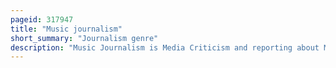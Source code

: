 ```yaml
---
pageid: 317947
title: "Music journalism"
short_summary: "Journalism genre"
description: "Music Journalism is Media Criticism and reporting about Music Topics, including popular Music, classical Music, and traditional Music. Journalists began writing about Music in the 18th Century providing Commentary on what is now regarded as classical Music. In the 1960S, Music Journalism began more prominently covering popular Music like Rock and Pop after the Breakthrough of the Beatles. With the Rise of the Internet in the 2000s, Music Criticism developed an increasingly large online Presence with Music Bloggers, aspiring Music Critics, and established Critics supplementing Print Media Online. Music Journalism Today includes Reviews of Songs, Albums and live Concerts, Profiles of recording Artists, and Reporting of artist News and Music Events."
---
```

